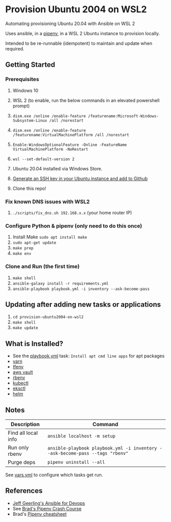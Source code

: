 # Provision Ubuntu 2004 on WSL2

Automating provisioning Ubuntu 20.04 with Ansible on WSL 2

Uses ansible, in a [pipenv](https://docs.pipenv.org/), in a WSL 2 Ubuntu instance to provision locally.

Intended to be re-runnable (idempotent) to maintain and update when required.

## Getting Started

### Prerequisites

1. Windows 10
1. WSL 2 (to enable, run the below commands in an elevated powershell prompt)
3. `dism.exe /online /enable-feature /featurename:Microsoft-Windows-Subsystem-Linux /all /norestart`
4. `dism.exe /online /enable-feature /featurename:VirtualMachinePlatform /all /norestart`
5. `Enable-WindowsOptionalFeature -Online -FeatureName VirtualMachinePlatform -NoRestart`
6. `wsl --set-default-version 2`

1. Ubuntu 20.04 installed via Windows Store.
1. [Generate an SSH key in your Ubuntu instance and add to Github](https://docs.github.com/en/github/authenticating-to-github/connecting-to-github-with-ssh/generating-a-new-ssh-key-and-adding-it-to-the-ssh-agent) 
1. Clone this repo! 

### Fix known DNS issues with WSL2
1. `./scripts/fix_dns.sh 192.168.x.x` (your home router IP)

### Configure Python & pipenv (only need to do this once)

1. Install Make `sudo apt install make`
1. `sudo apt-get update`
1. `make prep`
1. `make env`

### Clone and Run (the first time)

1. `make shell`
1. `ansible-galaxy install -r requirements.yml`
1. `ansible-playbook playbook.yml -i inventory --ask-become-pass`

## Updating after adding new tasks or applications
1. `cd provision-ubuntu2004-on-wsl2`
1. `make shell`
1. `make update`

## What is Installed?

- See the [playbook.yml](playbook.yml) task: `Install apt cmd line apps` for apt packages
- [yarn](tasks/yarn.yml)
- [tfenv](tasks/tfenv.yml)
- [aws vault](tasks/aws-vault.yml)
- [rbenv](tasks/rbenv.yml)
- [kubectl](tasks/kubectl.yml)
- [eksctl](tasks/eksctl.yml)
- [helm](tasks/helm.yml)


## Notes

|Description           | Command                                                                       |
|--------------------- | ----------------------------------------------------------------------------- |
|Find all local info   | `ansible localhost -m setup`                                                  |
|Run only rbenv        | `ansible-playbook playbook.yml -i inventory --ask-become-pass --tags "rbenv"` |
|Purge deps            | `pipenv uninstall --all`                                                      |

See [vars.yml](vars.yml) to configure which tasks get run.

## References

- [Jeff Geerling's Ansible for Devops](https://leanpub.com/ansible-for-devops/c/J2V7E1SOETu3)
- See [Brad's Pipenv Crash Course](https://youtu.be/6Qmnh5C4Pmo)
- Brad's [Pipenv cheatsheet](https://gist.github.com/bradtraversy/c70a93d6536ed63786c434707b898d55)
